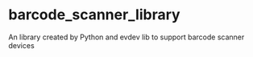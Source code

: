 # barcode_scanner_library
An library created by Python and evdev lib to support barcode scanner devices
